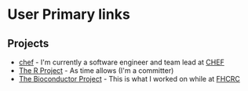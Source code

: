 User Primary links
==================


Projects
--------

* [chef](http://www.getchef.com/chef/) - I'm currently a software
  engineer and team lead at [CHEF](http://www.getchef.com)
* [The R Project](http://r-project.org) - As time allows (I'm a committer)
* [The Bioconductor Project](http://bioconductor.org) - This is what I
  worked on while at [FHCRC](http://fhcrc.org)
